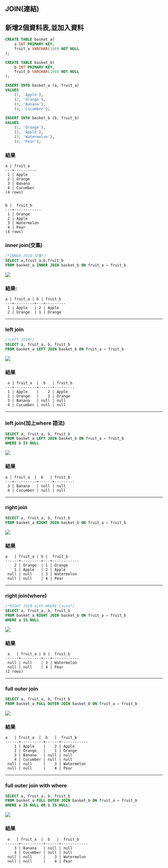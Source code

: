 ## JOIN(連結)

## 新增2個資料表,並加入資料

```sql
CREATE TABLE basket_a(
	a INT PRIMARY KEY,
	fruit_a VARCHAR(100) NOT NULL
);

CREATE TABLE basket_b(
	b INT PRIMARY KEY,
	fruit_b VARCHAR(100) NOT NULL
);

INSERT INTO basket_a (a, fruit_a)
VALUES
    (1, 'Apple'),
    (2, 'Orange'),
    (3, 'Banana'),
    (4, 'Cucumber');
	
INSERT INTO basket_b (b, fruit_b)
VALUES
    (1, 'Orange'),
    (2, 'Apple'),
    (3, 'Watermelon'),
    (4, 'Pear');
```

### 結果
```
a | fruit_a
---+----------
 1 | Apple
 2 | Orange
 3 | Banana
 4 | Cucumber
(4 rows)


b |  fruit_b
---+------------
 1 | Orange
 2 | Apple
 3 | Watermelon
 4 | Pear
(4 rows)
```

### inner join(交集)

```sql
/*INNER JOIN-交集*/
SELECT a,fruit_a,b,fruit_b
FROM basket_a INNER JOIN basket_b ON fruit_a = fruit_b
```

![](./images/pic8.png)

### 結果:

```
a | fruit_a | b | fruit_b
---+---------+---+---------
 1 | Apple   | 2 | Apple
 2 | Orange  | 1 | Orange
```

---

### left join

```sql
/*LEFT JOIN*/
SELECT a, fruit_a, b, fruit_b
FROM basket_a LEFT JOIN basket_b ON fruit_a = fruit_b
```

![](pic9.png)

### 結果

```
 a | fruit_a  |  b   | fruit_b
---+----------+------+---------
 1 | Apple    |    2 | Apple
 2 | Orange   |    1 | Orange
 3 | Banana   | null | null
 4 | Cucumber | null | null
```

---

### left join(加上where 語法)

```sql
SELECT a, fruit_a, b, fruit_b
FROM basket_a LEFT JOIN basket_b ON fruit_a = fruit_b
WHERE b IS NULL
```

![](./images/pic10.png)

### 結果

```
a | fruit_a  |  b   | fruit_b
---+----------+------+---------
 3 | Banana   | null | null
 4 | Cucumber | null | null
```

---

### right join

```sql
SELECT a, fruit_a, b, fruit_b
FROM basket_a RIGHT JOIN basket_b ON fruit_a = fruit_b
```

![](./images/pic11.png)

### 結果

```
a   | fruit_a | b |  fruit_b
------+---------+---+------------
    2 | Orange  | 1 | Orange
    1 | Apple   | 2 | Apple
 null | null    | 3 | Watermelon
 null | null    | 4 | Pear
```

---

### right join(where)

```sql
/*RIGHT JOIN with WHERE Cause*/
SELECT a, fruit_a, b, fruit_b
FROM basket_a RIGHT JOIN basket_b ON fruit_a = fruit_b
WHERE a IS NULL
```

![](./images/pic12.png)

### 結果

```
 a   | fruit_a | b |  fruit_b
------+---------+---+------------
 null | null    | 3 | Watermelon
 null | null    | 4 | Pear
(2 rows)
```

---

### full outer join

```sql
SELECT a, fruit_a, b, fruit_b
FROM basket_a FULL OUTER JOIN basket_b ON fruit_a = fruit_b
```

![](./images/pic13.png)

### 結果

```
a   | fruit_a  |  b   |  fruit_b
------+----------+------+------------
    1 | Apple    |    2 | Apple
    2 | Orange   |    1 | Orange
    3 | Banana   | null | null
    4 | Cucumber | null | null
 null | null     |    3 | Watermelon
 null | null     |    4 | Pear
```

---

### full outer join with where

```sql
SELECT a, fruit_a, b, fruit_b
FROM basket_a FULL OUTER JOIN basket_b ON fruit_a = fruit_b
WHERE a IS NULL OR b IS NULL;
```

![](./images/pic14.png)

### 結果

```
 a   | fruit_a  |  b   |  fruit_b
------+----------+------+------------
    3 | Banana   | null | null
    4 | Cucumber | null | null
 null | null     |    3 | Watermelon
 null | null     |    4 | Pear
```



